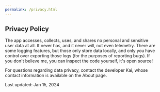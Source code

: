 ```yaml
---
permalink: /privacy.html
---
```


## Privacy Policy

The app accesses, collects, uses, and shares no personal and sensitive user data at all. It never has, and it never will, not even telemetry. There are some logging features, but those only store data locally, and only you have control over exporting those logs (for the purposes of reporting bugs). If you don't believe me, you can inspect the code yourself, it's open source!

For questions regarding data privacy, contact the developer Kai, whose contact information is available on the About page.

Last updated: Jan 15, 2024
